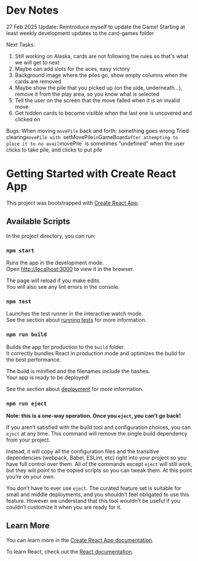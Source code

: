 # Dev Notes

27 Feb 2025
Update:
Reintroduce myself to update the Game! Starting at least weekly development updates to the card-games folder

Next Tasks:
1. Still working on Alaska, cards are not following the rules so that's what we will get to next
2. Maybe can add slots for the aces, easy victory
3. Background image where the piles go, show empty columns when the cards are removed
4. Maybe show the pile that you picked up (on the side, underneath...), remove it from the play area, so you know what is selected
5. Tell the user on the screen that the move failed when it is an invalid move
6. Get hidden cards to become visiible when the last one is uncovered and clicked on

Bugs:
When moving `movePile` back and forth: something goes wrong
Tried clearing`movePile with `setMovePile` in `GameBoard` after attempting to place it to no avail
`movePile` is sometimes "undefined" when the user clicks to take pile, and clicks to put pile





# Getting Started with Create React App

This project was bootstrapped with [Create React App](https://github.com/facebook/create-react-app).

## Available Scripts

In the project directory, you can run:

### `npm start`

Runs the app in the development mode.\
Open [http://localhost:3000](http://localhost:3000) to view it in the browser.

The page will reload if you make edits.\
You will also see any lint errors in the console.

### `npm test`

Launches the test runner in the interactive watch mode.\
See the section about [running tests](https://facebook.github.io/create-react-app/docs/running-tests) for more information.

### `npm run build`

Builds the app for production to the `build` folder.\
It correctly bundles React in production mode and optimizes the build for the best performance.

The build is minified and the filenames include the hashes.\
Your app is ready to be deployed!

See the section about [deployment](https://facebook.github.io/create-react-app/docs/deployment) for more information.

### `npm run eject`

**Note: this is a one-way operation. Once you `eject`, you can’t go back!**

If you aren’t satisfied with the build tool and configuration choices, you can `eject` at any time. This command will remove the single build dependency from your project.

Instead, it will copy all the configuration files and the transitive dependencies (webpack, Babel, ESLint, etc) right into your project so you have full control over them. All of the commands except `eject` will still work, but they will point to the copied scripts so you can tweak them. At this point you’re on your own.

You don’t have to ever use `eject`. The curated feature set is suitable for small and middle deployments, and you shouldn’t feel obligated to use this feature. However we understand that this tool wouldn’t be useful if you couldn’t customize it when you are ready for it.

## Learn More

You can learn more in the [Create React App documentation](https://facebook.github.io/create-react-app/docs/getting-started).

To learn React, check out the [React documentation](https://reactjs.org/).

